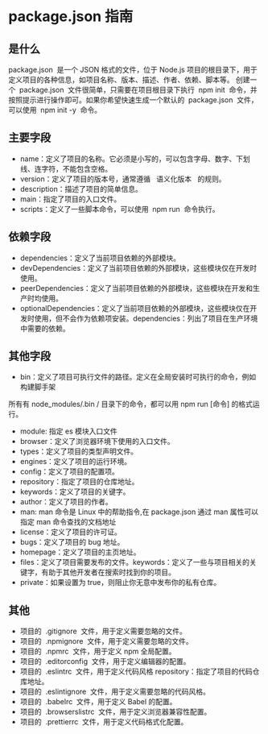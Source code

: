 # package.json 指南

## 是什么

package.json  是一个 JSON 格式的文件，位于 Node.js 项目的根目录下，用于定义项目的各种信息，如项目名称、版本、描述、作者、依赖、脚本等。
创建一个  package.json  文件很简单，只需要在项目根目录下执行  npm init  命令，并按照提示进行操作即可。如果你希望快速生成一个默认的  package.json  文件，可以使用  npm init -y  命令。

## 主要字段

- name：定义了项目的名称。它必须是小写的，可以包含字母、数字、下划线、连字符，不能包含空格。
- version：定义了项目的版本号，通常遵循   语义化版本   的规则。
- description：描述了项目的简单信息。
- main：指定了项目的入口文件。
- scripts：定义了一些脚本命令，可以使用  npm run  命令执行。

## 依赖字段

- dependencies：定义了当前项目依赖的外部模块。
- devDependencies：定义了当前项目依赖的外部模块，这些模块仅在开发时使用。
- peerDependencies：定义了当前项目依赖的外部模块，这些模块在开发和生产时均使用。
- optionalDependencies：定义了当前项目依赖的外部模块，这些模块仅在开发时使用，但不会作为依赖项安装。dependencies：列出了项目在生产环境中需要的依赖。

## 其他字段

- bin：定义了项目可执行文件的路径。定义在全局安装时可执行的命令，例如构建脚手架

所有有 node_modules/.bin / 目录下的命令，都可以用 npm run [命令] 的格式运行。

- module: 指定 es 模块入口文件
- browser：定义了浏览器环境下使用的入口文件。
- types：定义了项目的类型声明文件。
- engines：定义了项目的运行环境。
- config：定义了项目的配置项。
- repository：指定了项目的仓库地址。
- keywords：定义了项目的关键字。
- author：定义了项目的作者。
- man: man 命令是 Linux 中的帮助指令,在 package.json 通过 man 属性可以指定 man 命令查找的文档地址
- license：定义了项目的许可证。
- bugs：定义了项目的 bug 地址。
- homepage：定义了项目的主页地址。
- files：定义了项目需要发布的文件。keywords：定义了一些与项目相关的关键字，有助于其他开发者在搜索时找到你的项目。
- private：如果设置为 true，则阻止你无意中发布你的私有仓库。

## 其他

- 项目的  .gitignore  文件，用于定义需要忽略的文件。
- 项目的  .npmignore  文件，用于定义需要忽略的文件。
- 项目的  .npmrc  文件，用于定义 npm 全局配置。
- 项目的  .editorconfig  文件，用于定义编辑器的配置。
- 项目的  .eslintrc  文件，用于定义代码风格 repository：指定了项目的代码仓库地址。
- 项目的  .eslintignore  文件，用于定义需要忽略的代码风格。
- 项目的  .babelrc  文件，用于定义 Babel 的配置。
- 项目的  .browserslistrc  文件，用于定义浏览器兼容性配置。
- 项目的  .prettierrc  文件，用于定义代码格式化配置。
